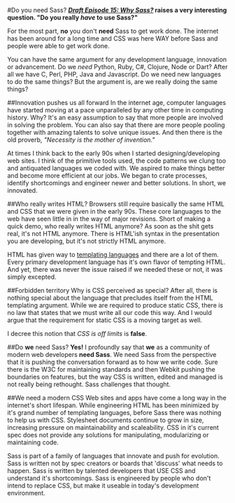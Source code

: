 #Do you need Sass?
__*[Draft Episode 15: Why Sass?](http://goo.gl/ecdav)* raises a very interesting question. "Do you really *have* to use Sass?"__

For the most part, __no__ you don't __need__ Sass to get work done. The internet has been around for a long time and CSS was here WAY before Sass and people were able to get work done. 

You can have the same argument for any development language, innovation or advancement. Do we *need* Python, Ruby, C#, Clojure, Node or Dart? After all we have C, Perl, PHP, Java and Javascript. Do we need new languages to do the same things? But the argument is, are we really doing the same things?  

##Innovation pushes us all forward
In the internet age, computer languages have started moving at a pace unparalleled by any other time in computing history. Why? It's an easy assumption to say that more people are involved in solving the problem. You can also say that there are more people pooling together with amazing talents to solve unique issues. And then there is the old proverb, *"Necessity is the mother of invention."* 

At times I think back to the early 90s when I started designing/developing web sites. I think of the primitive tools used, the code patterns we clung too and antiquated languages we coded with. We aspired to make things better and become more efficient at our jobs. We began to crate processes, identify shortcomings and engineer newer and better solutions. In short, we innovated. 

##Who really writes HTML?
Browsers still require basically the same HTML and CSS that we were given in the early 90s. These core languages to the web have seen little in in the way of major revisions. Short of making a quick demo, who really writes HTML anymore? As soon as the shit gets real, it's not HTML anymore. There is HTML'ish syntax in the presentation you are developing, but it's not strictly HTML anymore. 

HTML has given way to [templating languages](http://goo.gl/BymYX) and there are a lot of them. Every primary development language has it's own flavor of tempting HTML. And yet, there was never the issue raised if we needed these or not, it was simply excepted. 

##Forbidden territory
Why is CSS perceived as special? After all, there is nothing special about the language that precludes itself from the HTML templating argument. While we are required to produce static CSS, there is no law that states that we must write all our code this way. And I would argue that the requirement for static CSS is a moving target as well. 

I decree this notion that *CSS is off limits* is __false__.

##Do __we__ need Sass?
__Yes!__ I profoundly say that __we__ as a community of modern web developers __need Sass__. We need Sass from the perspective that it is pushing the conversation forward as to how we write code. Sure there is the W3C for maintaining standards and then Webkit pushing the boundaries on features, but the way CSS is written, edited and managed is not really being rethought. Sass challenges that thought.

##We need a modern CSS
Web sites and apps have come a long way in the internet's short lifespan. While engineering HTML has been minimized by it's grand number of templating languages, before Sass there was nothing to help us with CSS. Stylesheet documents continue to grow in size, increasing pressure on maintainability and scaleability. CSS in it's current spec does not provide any solutions for manipulating, modularizing or maintaining code. 

Sass is part of a family of languages that innovate and push for evolution. Sass is written not by spec creators or boards that 'discuss' what needs to happen. Sass is written by talented developers that USE CSS and understand it's shortcomings. Sass is engineered by people who don't intend to replace CSS, but make it useable in today's development environment.   
 
 
 
 
 
 
 
 
 
 

